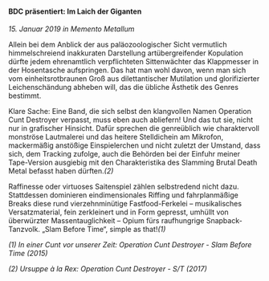 #### BDC präsentiert: Im Laich der Giganten

_15. Januar 2019 in Memento Metallum_

Allein bei dem Anblick der aus paläozoologischer Sicht vermutlich himmelschreiend inakkuraten Darstellung artübergreifender Kopulation dürfte jedem ehrenamtlich verpflichteten Sittenwächter das Klappmesser in der Hosentasche aufspringen. Das hat man wohl davon, wenn man sich vom einheitsrotbraunen Groß aus dilettantischer Mutilation und glorifizierter Leichenschändung abheben will, das die übliche Ästhetik des Genres bestimmt.

Klare Sache: Eine Band, die sich selbst den klangvollen Namen Operation Cunt Destroyer verpasst, muss eben auch abliefern! Und das tut sie, nicht nur in grafischer Hinsicht. Dafür sprechen die genreüblich wie charaktervoll monströse Lautmalerei und das heitere Stelldichein am Mikrofon, mackermäßig anstößige Einspielerchen und nicht zuletzt der Umstand, dass sich, dem Tracking zufolge, auch die Behörden bei der Einfuhr meiner Tape-Version ausgiebig mit den Charakteristika des Slamming Brutal Death Metal befasst haben dürften._(2)_

Raffinesse oder virtuoses Saitenspiel zählen selbstredend nicht dazu. Stattdessen dominieren eindimensionales Riffing und fahrplanmäßige Breaks diese rund vierzehnminütige Fastfood-Ferkelei – musikalisches Versatzmaterial, fein zerkleinert und in Form gepresst, umhüllt von überwürzter Massentauglichkeit – Opium fürs raufhungrige Snapback-Tanzvolk. „Slam Before Time“, simple as that!_(1)_

_(1) In einer Cunt vor unserer Zeit: Operation Cunt Destroyer - Slam Before Time (2015)_

_(2) Ursuppe à la Rex: Operation Cunt Destroyer - S/T (2017)_
